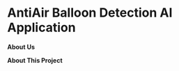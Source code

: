AntiAir Balloon Detection AI Application
========================================

**About Us**

**About This Project**
